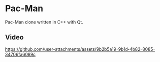 # Pac-Man

Pac-Man clone written in C++ with Qt.

## Video

https://github.com/user-attachments/assets/9b2b5a19-9b1d-4b82-8085-34706fa6089c

